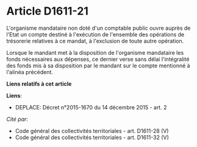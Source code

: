 # Article D1611-21

L'organisme mandataire non doté d'un comptable public ouvre auprès de l'Etat un compte destiné à l'exécution de l'ensemble
des opérations de trésorerie relatives à ce mandat, à l'exclusion de toute autre opération.

Lorsque le mandant met à la disposition de l'organisme mandataire les fonds nécessaires aux dépenses, ce dernier verse sans
délai l'intégralité des fonds mis à sa disposition par le mandant sur le compte mentionné à l'alinéa précédent.

**Liens relatifs à cet article**

**Liens**:

  - DEPLACE: Décret n°2015-1670 du 14 décembre 2015 - art. 2

_Cité par_:

  - Code général des collectivités territoriales - art. D1611-28 (V)
  - Code général des collectivités territoriales - art. D1611-32 (V)
